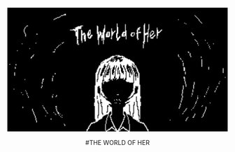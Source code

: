 ![image alt](https://github.com/SwitchyCZ/the_world_of_her/blob/main/banners.gif?raw=true)

<p align="center">
#THE WORLD OF HER
</p>
